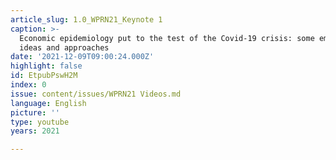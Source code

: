 ```yaml
---
article_slug: 1.0_WPRN21_Keynote 1
caption: >-
  Economic epidemiology put to the test of the Covid-19 crisis: some emerging
  ideas and approaches
date: '2021-12-09T09:00:24.000Z'
highlight: false
id: EtpubPswH2M
index: 0
issue: content/issues/WPRN21 Videos.md
language: English
picture: ''
type: youtube
years: 2021

---
```

